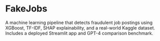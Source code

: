 # FakeJobs
A machine learning pipeline that detects fraudulent job postings using XGBoost, TF-IDF, SHAP explainability, and a real-world Kaggle dataset. Includes a deployed Streamlit app and GPT-4 comparison benchmark.
